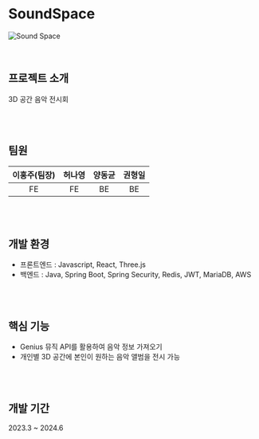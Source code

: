 # SoundSpace

![Sound Space](https://github.com/pknu-wap/2023_1_WAP_WEB_TEAM2/assets/119515797/ee00ff01-f795-490f-8c35-5065dc701181)

<br>

## 프로젝트 소개

3D 공간 음악 전시회

<br><br>

## 팀원

| **이홍주(팀장)** | **허나영** | **양동균** | **권형일** |
| :-----------: | :------: | :------: | :------: |
| FE | FE | BE | BE |

<br><br>

## 개발 환경

- 프론트엔드 : Javascript, React, Three.js
- 백엔드 : Java, Spring Boot, Spring Security, Redis, JWT, MariaDB, AWS

<br><br>

## 핵심 기능

- Genius 뮤직 API를 활용하여 음악 정보 가져오기
- 개인별 3D 공간에 본인이 원하는 음악 앨범을 전시 가능

<br><br>

## 개발 기간
2023.3 ~ 2024.6

